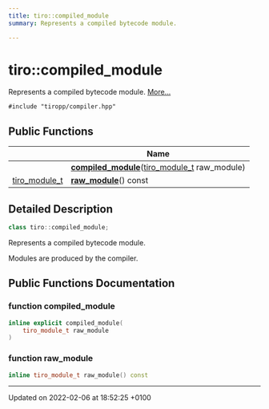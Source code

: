 ```yaml
---
title: tiro::compiled_module
summary: Represents a compiled bytecode module. 

---
```


# tiro::compiled_module



Represents a compiled bytecode module.  [More...](#detailed-description)


`#include "tiropp/compiler.hpp"`

## Public Functions

|                | Name           |
| -------------- | -------------- |
| | **[compiled_module](/docs/api/classes/classtiro_1_1compiled__module#function-compiled-module)**([tiro&#95;module&#95;t](/docs/api/files/def&#95;8h#typedef-tiro-module-t) raw_module) |
| [tiro_module_t](/docs/api/files/def_8h#typedef-tiro-module-t) | **[raw_module](/docs/api/classes/classtiro_1_1compiled__module#function-raw-module)**() const |

## Detailed Description

```cpp
class tiro::compiled_module;
```

Represents a compiled bytecode module. 

Modules are produced by the compiler. 

## Public Functions Documentation

### function compiled_module

```cpp
inline explicit compiled_module(
    tiro_module_t raw_module
)
```


### function raw_module

```cpp
inline tiro_module_t raw_module() const
```


-------------------------------

Updated on 2022-02-06 at 18:52:25 +0100